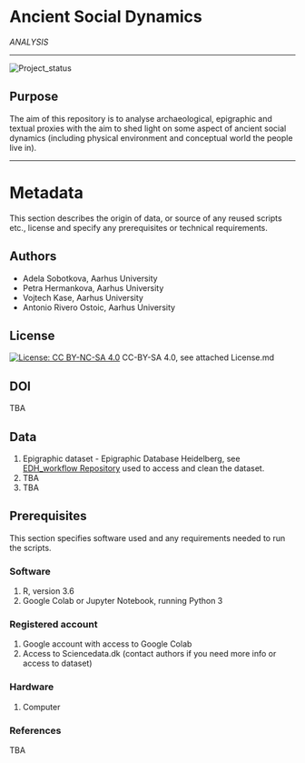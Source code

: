 # Ancient Social Dynamics

*ANALYSIS*

---

![Project_status](https://img.shields.io/badge/status-in__progress-brightgreen "Project status logo")

## Purpose
The aim of this repository is to analyse archaeological, epigraphic and textual proxies with the aim to shed light on some aspect of ancient social dynamics (including physical environment and conceptual world the people live in). 

---

# Metadata 
This section describes the origin of data, or source of any reused scripts etc., license and specify any prerequisites or technical requirements.

## Authors
* Adela Sobotkova, Aarhus University
* Petra Hermankova, Aarhus University
* Vojtech Kase, Aarhus University
* Antonio Rivero Ostoic, Aarhus University

## License
[![License: CC BY-NC-SA 4.0](https://licensebuttons.net/l/by-nc-sa/4.0/80x15.png "Creative Commons License CC BY-NC-SA 4.0")](https://creativecommons.org/licenses/by-nc-sa/4.0/) CC-BY-SA 4.0, see attached License.md 

## DOI
TBA

## Data
1. Epigraphic dataset - Epigraphic Database Heidelberg, see [EDH_workflow Repository](https://github.com/sdam-au/edh_workflow) used to access and clean the dataset.
1. TBA
1. TBA

## Prerequisites 
This section specifies software used and any requirements needed to run the scripts.

### Software

1. R, version 3.6
1. Google Colab or Jupyter Notebook, running Python 3

### Registered account

1. Google account with access to Google Colab
1. Access to Sciencedata.dk (contact authors if you need more info or access to dataset)

### Hardware

1. Computer

### References

TBA

